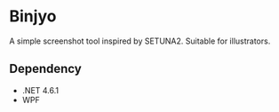 # Binjyo

A simple screenshot tool inspired by SETUNA2.
Suitable for illustrators.

## Dependency
- .NET 4.6.1
- WPF
